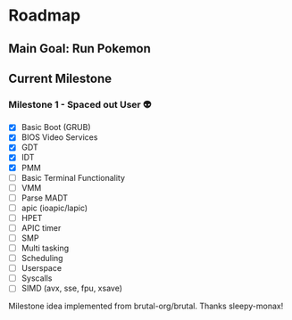 # Roadmap

## Main Goal: Run Pokemon

## Current Milestone

### Milestone 1 - Spaced out User :alien:

- [x] Basic Boot (GRUB)
- [x] BIOS Video Services
- [x] GDT
- [x] IDT
- [x] PMM
- [ ] Basic Terminal Functionality
- [ ] VMM
- [ ] Parse MADT
- [ ] apic (ioapic/lapic)
- [ ] HPET
- [ ] APIC timer
- [ ] SMP
- [ ] Multi tasking
- [ ] Scheduling
- [ ] Userspace
- [ ] Syscalls
- [ ] SIMD (avx, sse, fpu, xsave)

Milestone idea implemented from brutal-org/brutal. Thanks sleepy-monax!
